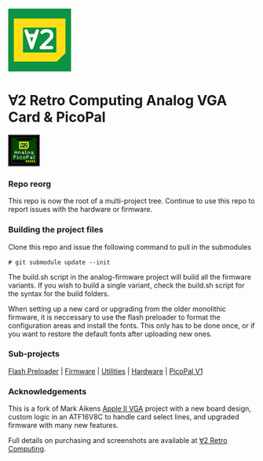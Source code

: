 ![V2Logo](docs/v2logo.png)

# ∀2 Retro Computing Analog VGA Card & PicoPal
![PicoPal Logo](docs/PicoPalLogo.png)


### Repo reorg
This repo is now the root of a multi-project tree.
Continue to use this repo to report issues with the hardware or firmware.


### Building the project files
Clone this repo and issue the following command to pull in the submodules
```
# git submodule update --init
```

The build.sh script in the analog-firmware project will build all the firmware variants.
If you wish to build a single variant, check the build.sh script for the syntax for the build folders.

When setting up a new card or upgrading from the older monolithic firmware, it is neccessary to use the flash preloader to format the configuration areas and install the fonts.  This only has to be done once, or if you want to restore the default fonts after uploading new ones.


### Sub-projects
[Flash Preloader](https://github.com/V2RetroComputing/analog-preload) |
[Firmware](https://github.com/V2RetroComputing/analog-firmware) |
[Utilities](https://github.com/V2RetroComputing/analog-utilities) |
[Hardware](https://github.com/V2RetroComputing/analog-hardware) |
[PicoPal V1](https://github.com/V2RetroComputing/picopal-v1)


### Acknowledgements
This is a fork of Mark Aikens [Apple II VGA](https://github.com/markadev/AppleII-VGA/) project with a new board design,
custom logic in an ATF16V8C to handle card select lines, and upgraded firmware with many new features.

Full details on purchasing and screenshots are available at [∀2 Retro Computing](https://www.v2retrocomputing.com/).

